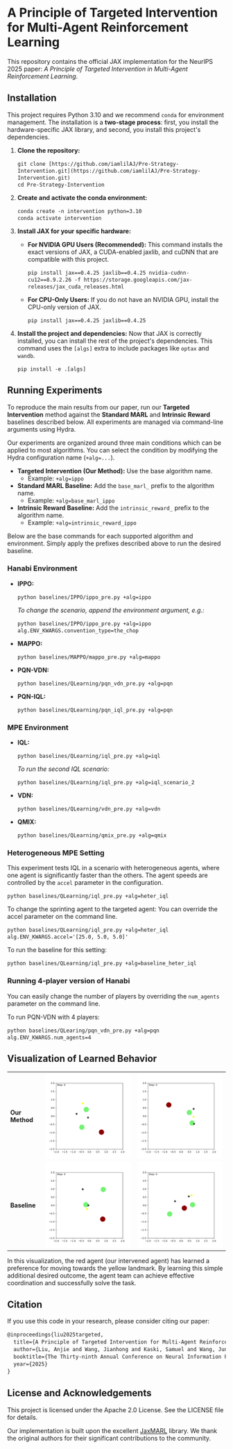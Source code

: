 # A Principle of Targeted Intervention for Multi-Agent Reinforcement Learning

This repository contains the official JAX implementation for the NeurIPS 2025 paper: *A Principle of Targeted Intervention in Multi-Agent Reinforcement Learning*.



## Installation


This project requires Python 3.10 and we recommend `conda` for environment management. The installation is a **two-stage process**: first, you install the hardware-specific JAX library, and second, you install this project's dependencies.

1.  **Clone the repository:**
    ```shell
    git clone [https://github.com/iamlilAJ/Pre-Strategy-Intervention.git](https://github.com/iamlilAJ/Pre-Strategy-Intervention.git)
    cd Pre-Strategy-Intervention
    ```

2.  **Create and activate the conda environment:**
    ```shell
    conda create -n intervention python=3.10
    conda activate intervention
    ```

3.  **Install JAX for your specific hardware:**

    * **For NVIDIA GPU Users (Recommended):**
        This command installs the exact versions of JAX, a CUDA-enabled jaxlib, and cuDNN that are compatible with this project.
        ```shell
        pip install jax==0.4.25 jaxlib==0.4.25 nvidia-cudnn-cu12==8.9.2.26 -f https://storage.googleapis.com/jax-releases/jax_cuda_releases.html
        ```

    * **For CPU-Only Users:**
        If you do not have an NVIDIA GPU, install the CPU-only version of JAX.
        ```shell
        pip install jax==0.4.25 jaxlib==0.4.25
        ```

4.  **Install the project and dependencies:**
    Now that JAX is correctly installed, you can install the rest of the project's dependencies. This command uses the `[algs]` extra to include packages like `optax` and `wandb`.
    ```shell
    pip install -e .[algs]
    ```
## Running Experiments

To reproduce the main results from our paper, run our **Targeted Intervention** method against the **Standard MARL** and **Intrinsic Reward** baselines described below. All experiments are managed via command-line arguments using Hydra.

Our experiments are organized around three main conditions which can be applied to most algorithms. You can select the condition by modifying the Hydra configuration name (`+alg=...`).

* **Targeted Intervention (Our Method):** Use the base algorithm name.
    * Example: `+alg=ippo`
* **Standard MARL Baseline:** Add the `base_marl_` prefix to the algorithm name.
    * Example: `+alg=base_marl_ippo`
* **Intrinsic Reward Baseline:** Add the `intrinsic_reward_` prefix to the algorithm name.
    * Example: `+alg=intrinsic_reward_ippo`

Below are the base commands for each supported algorithm and environment. Simply apply the prefixes described above to run the desired baseline.

### Hanabi Environment

* **IPPO:**
    ```shell
    python baselines/IPPO/ippo_pre.py +alg=ippo
    ```
    *To change the scenario, append the environment argument, e.g.:*
    ```shell
    python baselines/IPPO/ippo_pre.py +alg=ippo alg.ENV_KWARGS.convention_type=the_chop
    ```

* **MAPPO:**
    ```shell
    python baselines/MAPPO/mappo_pre.py +alg=mappo
    ```

* **PQN-VDN:**
    ```shell
    python baselines/QLearning/pqn_vdn_pre.py +alg=pqn
    ```

* **PQN-IQL:**
    ```shell
    python baselines/QLearning/pqn_iql_pre.py +alg=pqn
    ```

### MPE Environment

* **IQL:**
    ```shell
    python baselines/QLearning/iql_pre.py +alg=iql
    ```
    *To run the second IQL scenario:*
    ```shell
    python baselines/QLearning/iql_pre.py +alg=iql_scenario_2
    ```

* **VDN:**
    ```shell
    python baselines/QLearning/vdn_pre.py +alg=vdn
    ```

* **QMIX:**
    ```shell
    python baselines/QLearning/qmix_pre.py +alg=qmix
    ```
  
### Heterogeneous MPE Setting
This experiment tests IQL in a scenario with heterogeneous agents, where one agent is significantly faster than the others. The agent speeds are controlled by the `accel` parameter in the configuration.

```shell
python baselines/QLearning/iql_pre.py +alg=heter_iql
```

To change the sprinting agent to the targeted agent: You can override the accel parameter on the command line.
```shell
python baselines/QLearning/iql_pre.py +alg=heter_iql alg.ENV_KWARGS.accel='[25.0, 5.0, 5.0]'
```
To run the baseline for this setting:

```shell
python baselines/QLearning/iql_pre.py +alg=baseline_heter_iql
```

### Running 4-player version of Hanabi

You can easily change the number of players by overriding the `num_agents` parameter on the command line.

To run PQN-VDN with 4 players:

```shell
python baselines/QLearing/pqn_vdn_pre.py +alg=pqn alg.ENV_KWARGS.num_agents=4
```

## Visualization of Learned Behavior


                                                                                                                           
|                |                                                       |                                                       |
| :------------- | :---------------------------------------------------: | :---------------------------------------------------: |
| **Our Method** | ![MPE Visualization 1](assets/MPE_visualization_1.gif) | ![MPE Visualization 2](assets/MPE_visualization_2.gif) |
| **Baseline** | ![Baseline 1](assets/MPE_visualization_baseline_1.gif) | ![Baseline 2](assets/MPE_visualization_baseline_2.gif) |

In this visualization, the red agent (our intervened agent) has learned a preference for moving towards the yellow landmark. By learning this simple additional desired outcome, the agent team can achieve effective coordination and successfully solve the task.

## Citation

If you use this code in your research, please consider citing our paper:

```latex
@inproceedings{liu2025targeted,
  title={A Principle of Targeted Intervention for Multi-Agent Reinforcement Learning},
  author={Liu, Anjie and Wang, Jianhong and Kaski, Samuel and Wang, Jun and Yang, Mengyue},
  booktitle={The Thirty-ninth Annual Conference on Neural Information Processing Systems},
  year={2025}
}
```
## License and Acknowledgements
This project is licensed under the Apache 2.0 License. See the LICENSE file for details.

Our implementation is built upon the excellent [JaxMARL](https://github.com/FLAIROx/JaxMARL) library. We thank the original authors for their significant contributions to the community.
